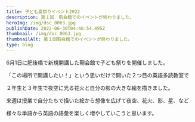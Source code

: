 ```yaml
---
title: 子ども夏祭りイベント2022
description: 第１回　靭会館でのイベントが終わりました。
heroImg: /img/dsc_0063.jpg
publishDate: 2022-06-30T04:46:54.495Z
thumbnail: /img/dsc_0063.jpg
thumbnailAlt: 第１回靭会館でのイベントが終わりました。
type: blog
---
```

6月1日に肥後橋で新規開講した靭会館で子ども祭りを開催しました。

「この場所で開講したい！」という思いだけで開いた２つ目の英語多読教室で

２年生と３年生で夜空に光る花火と自分の影の大きな絵を描きました。

来週は授業で自分たちで描いた絵から想像を広げて夜空、花火、影、星、など

様々な単語から英語の語彙を楽しく増やしていこうと思います。